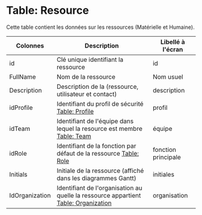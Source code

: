 # Table: Resource

Cette table contient les données sur les ressources (Matérielle et Humaine).

Colonnes|Description|Libellé à l'écran
--------|-----------|-----------------
id | Clé unique identifiant la ressource | id
FullName | Nom de la ressource | Nom usuel
Description | Description de la (ressource, utilisateur et contact) | description
idProfile | Identifiant du profil de sécurité [Table: Profile](/table_profile.md) | profil
idTeam | Identifiant de l'équipe dans lequel la resource est membre [Table: Team](/table_team.md) | équipe
idRole | Identifiant de la fonction par défaut de la ressource [Table: Role](/table_role.md) | fonction principale
Initials | Initiale de la ressource (affiché dans les diagrammes Gantt)  | initiales
IdOrganization | Identifiant de l'organisation au quelle la ressource appartient [Table: Organization](/table_organization.md)  | organisation
